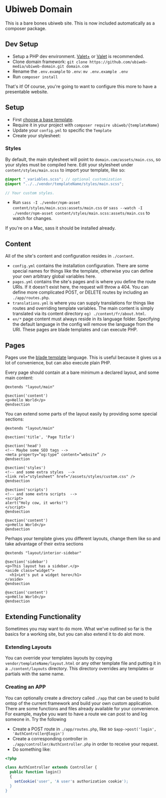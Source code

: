 # Ubiweb Domain

This is a bare bones ubiweb site. This is now included automatically as a composer package.

## Dev Setup
- Setup a PHP dev environment. [Valet+](https://github.com/weprovide/valet-plus) or [Valet](https://github.com/laravel/valet) is recommended.
- Clone domain framework: `git clone https://github.com/ubiweb-media/ubiweb-domain.git domain.com`
- Rename the `.env.example` to `.env`: `mv .env.example .env`
- Run `composer install`

That's it! Of course, you're going to want to configure this more to have a presentable website.

## Setup

- First [choose a base template](https://github.com/ubiweb-media/template-starter).
- Require it in your project with `composer require ubiweb/{templateName}`
- Update your `config.yml` to specific the `Template`
- Create your stylesheet:

### Styles
By default, the main stylesheet will point to `domain.com/assets/main.css`, so your styles must be compiled here. Edit your stylesheet under `content/styles/main.scss` to import your template, like so:
``` scss
@import "_variables.scss"; // optional customization
@import "../../vendor/templateName/styles/main.scss";

// Your custom styles.
```
- Run `sass -I ./vendor/npm-asset content/styles/main.scss:assets/main.css` or `sass --watch -I ./vendor/npm-asset content/styles/main.scss:assets/main.css` to watch for changes.

If you're on a Mac, sass it should be installed already.

## Content
All of the site's content and configuration resides in `./content`.
- `config.yml` contains the installation configuration. There are some special names for things like the template, otherwise you can define your own arbitrary global variables here.
- `pages.yml` contains the site's pages and is where you define the route URIs. If it doesn't exist here, the request will throw a 404. You can define more complicated POST, or DELETE routes by including an `./app/routes.php`.
- `translations.yml` is where you can supply translations for things like routes and overriding template variables. The main content is simply translated via its content directory `eg) ./content/fr/about.html`.
- `en/*` page content must always reside in its language folder. Specifying the default language in the config will remove the language from the URI. These pages are blade templates and can execute PHP.

## Pages
Pages use the [blade template](https://laravel.com/docs/5.4/blade) language. This is useful because it gives us a lot of convenience, but can also execute plain PHP.

Every page should contain at a bare minimum a declared layout, and some main content:
``` blade
@extends "layout/main"

@section('content')
<p>Hello World</p>
@endsection
```

You can extend some parts of the layout easily by providing some special sections:
``` blade
@extends "layout/main"

@section('title', 'Page Title')

@section('head')
<!-- Maybe some SEO tags -->
<meta property=”og:type” content=”website” />
@endsection

@section('styles')
<!-- and some extra styles  -->
<link rel="stylesheet" href="/assets/styles/custom.css" />
@endsection

@section('scripts')
<!-- and some extra scripts  -->
<script>
alert("Holy cow, it works!")
</script>
@endsection

@section('content')
<p>Hello World</p>
@endsection
```

Perhaps your template gives you different layouts, change them like so and take advantage of their extra sections
``` blade
@extends "layout/interior-sidebar"

@section('sidebar')
<p>This layout has a sidebar.</p>
<aside class="widget">
  <h1>Let's put a widget here</h1>
</aside>
@endsection

@section('content')
<p>Hello World</p>
@endsection
```

## Extending Functionality

Sometimes you may want to do more. What we've outlined so far is the basics for a working site, but you can also extend it to do alot more.

### Extending Layouts
You can override your templates layouts by copying `vendor/templateName/layout.html` or any other template file and putting it in a `./content/layouts` directory. This directory overrides any templates or partials with the same name.

### Creating an APP
You can optionally create a directory called `./app` that can be used to build ontop of the current framework and build your own custom application. There are some functions and files already available for your convenience. For example, maybe you want to have a route we can post to and log someone in. Try the following

- Create a POST route in `./app/routes.php`, like so `$app->post('login', 'AuthController@login')`
- Create a corresponding controller in `./app/controller/AuthController.php` in order to receive your request.
- Do something like:
``` PHP
<?php

class AuthController extends Controller {
  public function login()
  {
    setCookie('user', 'A user's authorization cookie');
  }
}
```
